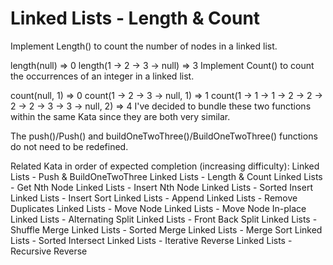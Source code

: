 # Linked Lists - Length & Count

Implement Length() to count the number of nodes in a linked list.

length(null) => 0
length(1 -> 2 -> 3 -> null) => 3
Implement Count() to count the occurrences of an integer in a linked list.

count(null, 1) => 0
count(1 -> 2 -> 3 -> null, 1) => 1
count(1 -> 1 -> 1 -> 2 -> 2 -> 2 -> 2 -> 3 -> 3 -> null, 2) => 4
I've decided to bundle these two functions within the same Kata since they are both very similar.

The push()/Push() and buildOneTwoThree()/BuildOneTwoThree() functions do not need to be redefined.

Related Kata in order of expected completion (increasing difficulty):
Linked Lists - Push & BuildOneTwoThree
Linked Lists - Length & Count
Linked Lists - Get Nth Node
Linked Lists - Insert Nth Node
Linked Lists - Sorted Insert
Linked Lists - Insert Sort
Linked Lists - Append
Linked Lists - Remove Duplicates
Linked Lists - Move Node
Linked Lists - Move Node In-place
Linked Lists - Alternating Split
Linked Lists - Front Back Split
Linked Lists - Shuffle Merge
Linked Lists - Sorted Merge
Linked Lists - Merge Sort
Linked Lists - Sorted Intersect
Linked Lists - Iterative Reverse
Linked Lists - Recursive Reverse
